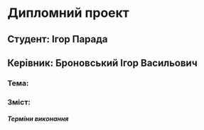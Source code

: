 Дипломний проект
================

Студент: Ігор Парада
------------------------------
Керівник: Броновський Ігор Васильович
-----------------------------------
### Тема: 

### Зміст: 


##### Терміни виконання


